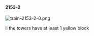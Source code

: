 #### 2153-2
![train-2153-2-0.png](https://github.com/lil-lab/nlvr/raw/master/nlvr/train/images/78/train-2153-2-0.png "train-2153-2-0.png")

ll the towers have at least 1 yellow block